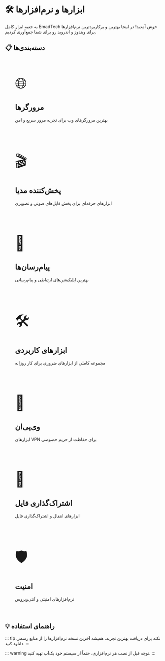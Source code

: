 # 🛠️ ابزارها و نرم‌افزارها

به جعبه ابزار کامل EmadTech خوش آمدید! در اینجا بهترین و پرکاربردترین نرم‌افزارها برای ویندوز و اندروید رو برای شما جمع‌آوری کردیم.

## 📋 دسته‌بندی‌ها

<div class="category-grid">
  <a href="/tools/browsers" class="category-card">
    <div class="category-icon">🌐</div>
    <h3>مرورگرها</h3>
    <p>بهترین مرورگرهای وب برای تجربه مرور سریع و امن</p>
  </a>

  <a href="/tools/media-players" class="category-card">
    <div class="category-icon">🎬</div>
    <h3>پخش‌کننده مدیا</h3>
    <p>ابزارهای حرفه‌ای برای پخش فایل‌های صوتی و تصویری</p>
  </a>

  <a href="/tools/messengers" class="category-card">
    <div class="category-icon">💬</div>
    <h3>پیام‌رسان‌ها</h3>
    <p>بهترین اپلیکیشن‌های ارتباطی و پیام‌رسانی</p>
  </a>

  <a href="/tools/utilities" class="category-card">
    <div class="category-icon">🛠️</div>
    <h3>ابزارهای کاربردی</h3>
    <p>مجموعه کاملی از ابزارهای ضروری برای کار روزانه</p>
  </a>

  <a href="/tools/vpn" class="category-card">
    <div class="category-icon">🔐</div>
    <h3>وی‌پی‌ان</h3>
    <p>ابزارهای VPN برای حفاظت از حریم خصوصی</p>
  </a>

  <a href="/tools/file-sharing" class="category-card">
    <div class="category-icon">📂</div>
    <h3>اشتراک‌گذاری فایل</h3>
    <p>ابزارهای انتقال و اشتراک‌گذاری فایل</p>
  </a>

  <a href="/tools/security" class="category-card">
    <div class="category-icon">🛡️</div>
    <h3>امنیت</h3>
    <p>نرم‌افزارهای امنیتی و آنتی‌ویروس</p>
  </a>
</div>

## 💡 راهنمای استفاده

::: tip نکته
برای دریافت بهترین تجربه، همیشه آخرین نسخه نرم‌افزارها را از منابع رسمی دانلود کنید.
:::

::: warning توجه
قبل از نصب هر نرم‌افزاری، حتماً از سیستم خود بک‌آپ تهیه کنید.
:::

<style scoped>
.category-grid {
  display: grid;
  grid-template-columns: repeat(auto-fit, minmax(300px, 1fr));
  gap: 1.5rem;
  margin: 2rem 0;
}

.category-card {
  background: var(--vp-c-bg-soft);
  border: 1px solid var(--vp-c-divider);
  border-radius: 12px;
  padding: 2rem;
  text-decoration: none;
  color: var(--vp-c-text-1);
  transition: all 0.3s ease;
  display: block;
}

.category-card:hover {
  border-color: var(--vp-c-brand-1);
  box-shadow: 0 8px 32px rgba(100, 108, 255, 0.1);
  transform: translateY(-4px);
}

.category-icon {
  font-size: 3rem;
  margin-bottom: 1rem;
}

.category-card h3 {
  color: var(--vp-c-text-1);
  margin-bottom: 1rem;
  font-size: 1.5rem;
}

.category-card p {
  color: var(--vp-c-text-2);
  line-height: 1.6;
  margin: 0;
}
</style>